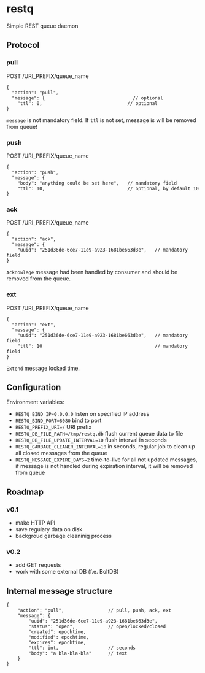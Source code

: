 # restq
Simple REST queue daemon

## Protocol

### pull
POST /URI_PREFIX/queue_name
```
{
  "action": "pull", 
  "message": {                                // optional
    "ttl": 0,                               // optional
}
```
`message` is not mandatory field. 
If `ttl` is not set, message is will be removed from queue!

### push
POST /URI_PREFIX/queue_name
```
{
  "action": "push",
  "message": {
    "body": "anything could be set here",   // mandatory field
    "ttl": 10,                              // optional, by default 10
}
```

### ack
POST /URI_PREFIX/queue_name
```
{
  "action": "ack",
  "message": {
    "uuid": "251d36de-6ce7-11e9-a923-1681be663d3e",   // mandatory field
}
```
`Acknowlege` message had been handled by consumer and should be removed from the queue.

### ext
POST /URI_PREFIX/queue_name
```
{
  "action": "ext",
  "message": {
    "uuid": "251d36de-6ce7-11e9-a923-1681be663d3e",   // mandatory field
    "ttl": 10                                         // mandatory field
}
```
`Extend` message locked time.


## Configuration
Environment variables:
* `RESTQ_BIND_IP=0.0.0.0` listen on specified IP address
* `RESTQ_BIND_PORT=8080` bind to port
* `RESTQ_PREFIX_URI=/` URI prefix
* `RESTQ_DB_FILE_PATH=/tmp/restq.db` flush current queue data to file
* `RESTQ_DB_FILE_UPDATE_INTERVAL=10` flush interval in seconds
* `RESTQ_GARBAGE_CLEANER_INTERVAL=10` in seconds, regular job to clean up all closed messages from the queue
* `RESTQ_MESSAGE_EXPIRE_DAYS=2` time-to-live for all not updated messages, if message is not handled during expiration interval, it will be removed from queue

## Roadmap 
### v0.1
* make HTTP API
* save regulary data on disk
* backgroud garbage cleaninig process

### v0.2
* add GET requests
* work with some external DB (f.e. BoltDB)

## Internal message structure
```
{
    "action": "pull",                // pull, push, ack, ext
    "message": {
        "uuid": "251d36de-6ce7-11e9-a923-1681be663d3e", 
        "status": "open",            // open/locked/closed
        "created": epochtime,
        "modified": epochtime,
        "expires": epochtime,
        "ttl": int,                  // seconds
        "body": "a bla-bla-bla"      // text
    }
}
```


